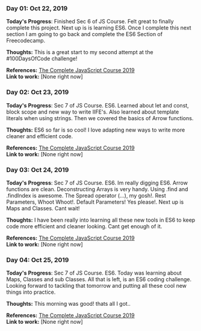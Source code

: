 ### Day 01: Oct 22, 2019

**Today's Progress**: Finished Sec 6 of JS Course. Felt great to finally complete this project. Next up is is learning ES6. Once I complete this next section I am going to go back and complete the ES6 Section of Freecodecamp. 

**Thoughts:** This is a great start to my second attempt at the #100DaysOfCode challenge! 

**References:** [The Complete JavaScript Course 2019](https://www.udemy.com/the-complete-javascript-course/)                
**Link to work:** [None right now]

### Day 02: Oct 23, 2019

**Today's Progress**: Sec 7 of JS Course. ES6. Learned about let and const, block scope and new way to write IIFE's. Also learned about template literals when using strings. Then we covered the basics of Arrow functions.

**Thoughts:** ES6 so far is so cool! I love adapting new ways to write more cleaner and efficient code.

**References:** [The Complete JavaScript Course 2019](https://www.udemy.com/the-complete-javascript-course/)                
**Link to work:** [None right now]

### Day 03: Oct 24, 2019

**Today's Progress**: Sec 7 of JS Course. ES6. Im really digging ES6. Arrow functions are clean. Deconstructing Arrays is very handy. Using .find and .findIndex is awesome. The Spread operator (...), my gosh!. Rest Parameters, Whoot Whoot!. Default Parameters! Yes please!. Next up is Maps and Classes. Cant wait!

**Thoughts:** I have been really into learning all these new tools in ES6 to keep code more efficient and cleaner looking. Cant get enough of it.

**References:** [The Complete JavaScript Course 2019](https://www.udemy.com/the-complete-javascript-course/)                
**Link to work:** [None right now]

### Day 04: Oct 25, 2019

**Today's Progress**: Sec 7 of JS Course. ES6. Today was learning about Maps, Classes and sub Classes. All that is left, is an ES6 coding challenge. Looking forward to tackling that tomorrow and putting all these cool new things into practice.

**Thoughts:** This morning was good! thats all I got..

**References:** [The Complete JavaScript Course 2019](https://www.udemy.com/the-complete-javascript-course/)                
**Link to work:** [None right now]